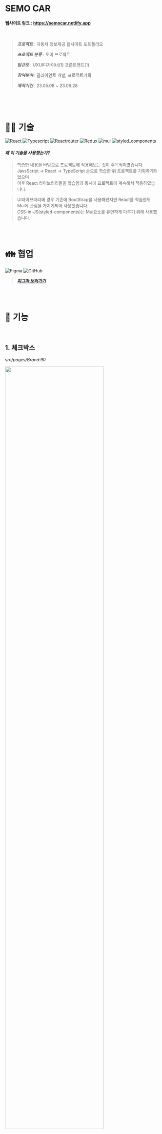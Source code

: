 

# **SEMO CAR**
#### 웹사이트 링크 : <https://semocar.netlify.app>
<br />

> ***프로젝트*** : 자동차 정보제공 웹사이트 포트폴리오
>
> ***프로젝트 분류*** : 토이 프로젝트
>
> ***팀규모*** : UXUI디자이너(1) 프론트엔드(1)
>
> ***참여분야*** : 클라이언트 개발, 프로젝트기획
>
> ***제작기간*** : 23.05.08 ~ 23.06.28

<br />
<br />
<br />


# 👨‍🔧 **기술**

![React](https://img.shields.io/badge/React-61DAFB?style=react&logo=react&logoColor=white)
![Typescript](https://img.shields.io/badge/TypeScript-3178C6?style=typescript&logo=typescript&logoColor=white)
![Reactrouter](https://img.shields.io/badge/reactrouter-CA4245?style=reactrouter&logo=reactrouter&logoColor=white)
![Redux](https://img.shields.io/badge/Redux/Toolkit-764ABC?style=redux&logo=redux&logoColor=white)
![mui](https://img.shields.io/badge/mui-007FFF?style=mui&logo=mui&logoColor=white)
![styled_components](https://img.shields.io/badge/styled_components-DB7093?style=styledcomponents&logo=styledcomponents&logoColor=white)
<br />

#### *왜 이 기술을 사용했는가?*  
> 학습한 내용을 바탕으로 프로젝트에 적용해보는 것이 주목적이였습니다.  
> JavsScript -> React -> TypeScript 순으로 학습한 뒤 프로젝트를 기획하게되었으며  
> 이후 React 라이브러리들을 학습함과 동시에 프로젝트에 계속해서 적용하였습니다.

> UI라이브러리에 경우 기존에 BootStrap을 사용해왔지만 React를 학습한뒤 Mui에 관심을 가지게되어 사용했습니다.  
> CSS-in-JS(styled-components)는 Mui요소를 유연하게 다루기 위해 사용했습니다.

<br />
<br />

# 👪 **협업**
![Figma](https://img.shields.io/badge/figma-F24E1E?style=figma&logo=figma&logoColor=white)
![GitHub](https://img.shields.io/badge/github-181717?style=github&logo=github&logoColor=white)

> ***[피그마 보러가기](https://www.figma.com/file/cU9wY1NIxTCAtWET80BYvB/%EC%95%BC%EC%98%B9?type=design&mode=dev)***

<br />
<br />

# 👀 **기능**
<br />
<!-- 체크박스 -->

## **1. 체크박스**  
_src/pages/Brand:90_

<img width='80%' src='https://user-images.githubusercontent.com/74530907/250579327-611c017d-526a-4d60-934c-307e1e075921.gif' />

> 1차카테고리 : 브랜드  
> 2차카테고리 : 차급(Segment), 연료(FuleType)  
> 체크박스 형식의 카테고리를 설정하면 해당되는 차량만 필터링되어 보여줍니다.

<br />
<Hr />
<br />
<!-- 검색 -->

## **2. 검색**  
_src/components/SearchBar_

<img width='80%' src='https://user-images.githubusercontent.com/74530907/250912291-bd7c3785-1b01-4f46-8de1-9fb28ec54839.gif' />

> 차량에 이름을 검색이 가능하며 빠르게 상세페이지 링크를 제공합니다.

<br />
<Hr />
<br />
<!-- 상세페이지 -->

## **3. 헤더 고정**  
_src/pages/Detail:200_

<img width='80%' src='https://github.com/pgw6541/SEMOCAR/assets/74530907/98cdf9ef-f40e-4816-adea-aa205a5bfd60' />

> 스크롤하여 자동차이름, 이미지가 있는 단락이 화면에서 사라지면  
> 화면 최상단에 Fixed요소가 나옵니다.  

<br />
<Hr />
<br />

## **4. 스크롤 위치 이동**  
_src/pages/Detail:183_

<img width='80%' src='https://github.com/pgw6541/SEMOCAR/assets/74530907/04a484d6-d759-4a8f-a474-8b3c46291ed8' />

> 상세페이지 Navigation 버튼 클릭시 해당요소가 있는 스크롤위치로 이동합니다.  
> useRef로 DOM에 접근해 해당 요소 상단으로 이동하게끔 구현했습니다.

<br />
<Hr />
<br />


## **5. 등급및 제원**  
_src/pages/Detail:234_

<img width='80%' src='https://user-images.githubusercontent.com/74530907/250577293-015f760e-352c-4c17-b75d-bd470ab0de38.gif' />

> 1차 카테고리 : 차량의 등급(grades)  
> 2차 카테고리 : 차량의 트림(Trim)  
> 1차, 2차카테고리를 지정하면 해당 가격, 제원등을 아래단락에서 나타냅니다.

<br />
<Hr />
<br />

## **6. 캐러셀 슬라이드**
**배너** _src/pages/Main:79_  
**포토갤러리** _src/pages/Detail:549_

<img width='50%' src='https://user-images.githubusercontent.com/74530907/250577043-a3c03a91-be06-4ef0-afea-df31af017fc3.gif' /><img width='50%' src='https://user-images.githubusercontent.com/74530907/250576700-47e73051-bb43-46cf-885c-e96f9b400245.gif' />

> 메인페이지 배너, 최신 출시모델 상세페이지 차량외부, 내부에서 이미지 슬라이드를 구현하였습니다.

> Swiper 라이브러리를 사용하였습니다. <https://swiperjs.com/>

<br />
<Hr />
<br />
<!-- Spinners -->

<!-- 
## **7. 차량목록 로딩**  
<img width='80%' src='https://user-images.githubusercontent.com/74530907/250577105-1811ba71-f9b3-47b7-8dc0-f3f2e9dc134e.gif' />
-->

<!-- <Hr /> -->
<br />
<br />

# 🗒️기획  

> 디자인과 기능을 다음자동차 웹사이트를 참고하였습니다.  
> Reference : <https://auto.daum.net/>

<br />

전체적인 웹사이트 목표  
차량 상세한 정보를 사용자에게 제공하는 것입니다.  
차량 검색, 차량 카테고리로 분류, 상세제원 제공, 추가로 비교기능을 기획하고있습니다.

대상 사용자 정의  
주요 사용자는 차량 구매를 고려하거나 관심이 있는 차량에 

<br />

> ## _**API**_
>
> carData.json type  
>
> ```TypeScript
> // src/types/types.d.ts
> interface Car {
>   brand: {
>     kr: string;
>     en: string;
>   };
>   name: {
>     kr: string;
>     en: string;
>   };
>   id: number;
>   segment: string;
>   imgUrl: string;
>   photoNumber: { "exterior": number, "interior" :number};
>   price: {
>     min: number;
>     max: number;
>   };
>   date: string;
>   gasMileage: string;
>   fuelTypes: string[];
>   grades: Grade[];
> }
> // 1차분류(등급)
> interface Grade {
>   name: string;
>   trims: Trim[];
> }
> // 2차분류(트림)
> interface Trim {
>   name: string;
>   price: number;
>   fuelType: string;
>   engine: string;
>   displacement: string;
>   transMission: string;
>   drivingSystem: string;
>   power: string;
>   torque: string;
>   complexGasMileage: string;
>   urbanGasMileage: string;
>   highwayGasMileage: string;
>   ratingGasMileage: string;
>   lowEmission: string;
>   vehicleWeight: string;
>   autoLevel: string;
>   frontTire: string;
>   rearTire: string;
>   frontBrake: string;
>   rearBrake: string;
>   frontSuspension: string;
>   rearSuspension: string;
>   capacity: string;
>   length: string;
>   weight: string;
>   height: string;
>   wheelBase: string;
>   track: string;
>   tread: string;
>   zero: string | number;
>   // 전기
>   evMileage: string,
>   charging: string,
>   chargingQuick: string,
>   chargingSlow: string,
>   // + 하이브리드
>   batteryType: string,
>   batteryVolume: string,
>   motorPower: string;
>   motorTorque: string;
> }
> ```
> _자동차 데이터는 json형식으로 작성한뒤 GitHub gist에서 관리합니다._


